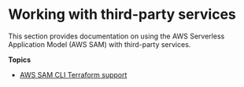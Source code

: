 # Working with third\-party services<a name="working-with-third-party"></a>

This section provides documentation on using the AWS Serverless Application Model \(AWS SAM\) with third\-party services\.

**Topics**
+ [AWS SAM CLI Terraform support](terraform-support.md)